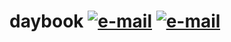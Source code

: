 # daybook [![e-mail](https://img.shields.io/badge/email-lsh000124%40gmail.com-red.svg)](mailto:lsh00124@naver.com) [![e-mail](https://img.shields.io/badge/tech-stack(click%20here)-green.svg)](https://stackshare.io/EXIDD/diary)
